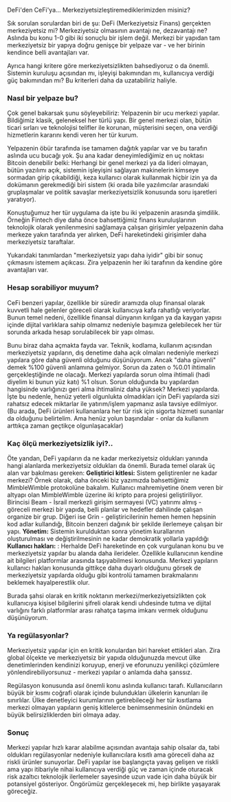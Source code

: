 DeFi'den CeFi'ya... Merkeziyetsizleştiremediklerimizden misiniz?

Sık sorulan sorulardan biri de şu: DeFi (Merkeziyetsiz Finans) gerçekten merkeziyetsiz mi? Merkeziyetsiz olmasının avantajı ne, dezavantajı ne? Aslında bu konu 1-0 gibi iki sonuçlu bir işlem değil. Merkezi bir yapıdan tam merkeziyetsiz bir yapıya doğru genişçe bir yelpaze var - ve her birinin kendince belli avantajları var. 

Ayrıca hangi kritere göre merkeziyetsizlikten bahsediyoruz o da önemli. Sistemin kuruluşu açısından mı, işleyişi bakımından mı, kullanıcıya verdiği güç bakımından mı? Bu kriterleri daha da uzatabiliriz haliyle. 

### Nasıl bir yelpaze bu?
Çok genel bakarsak şunu söyleyebiliriz: 
Yelpazenin bir ucu merkezi yapılar. Bildiğimiz klasik, geleneksel her türlü yapı. Bir genel merkezi olan, bütün ticari sırları ve teknolojisi telifler ile korunan, müşterisini seçen, ona verdiği hizmetlerin kararını kendi veren her tür kurum. 

Yelpazenin öbür tarafında ise tamamen dağıtık yapılar var ve bu tarafın aslında ucu bucağı yok. Şu ana kadar deneyimlediğimiz en uç noktası Bitcoin denebilir belki: Herhangi bir genel merkezi ya da lideri olmayan, bütün yazılımı açık, sistemin işleyişini sağlayan makinelerin kimseye sormadan girip çıkabildiği, keza kullanıcı olarak kullanmak hiçbir izin ya da dokümanın gerekmediği biri sistem (ki orada bile yazılımcılar arasındaki gruplaşmalar ve politik savaşlar merkeziyetsizlik konusunda soru işaretleri yaratıyor). 

Konuştuğumuz her tür uygulama da işte bu iki yelpazenin arasında şimdilik. Örneğin Fintech diye daha önce bahsettiğimiz finans kuruluşlarının teknolojik olarak yenilenmesini sağlamaya çalışan girişimler yelpazenin daha merkeze yakın tarafında yer alırken, DeFi hareketindeki girişimler daha merkeziyetsiz taraftalar. 

Yukarıdaki tanımlardan "merkeziyetsiz yapı daha iyidir" gibi bir sonuç çıkmasını istemem açıkcası. Zira yelpazenin her iki tarafının da kendine göre avantajları var. 

### Hesap sorabiliyor muyum?
CeFi benzeri yapılar, özellikle bir süredir aramızda olup finansal olarak kuvvetli hale gelenler göreceli olarak kullanıcıya kafa rahatlığı veriyorlar. Bunun temel nedeni, özellikle finansal dünyanın kırılgan ya da kaygan yapısı içinde dijital varlıklara sahip olmamız nedeniyle başımıza gelebilecek her tür sorunda arkada hesap sorulabilecek bir yapı olması. 

Bunu biraz daha açmakta fayda var. Teknik, kodlama, kullanım açısından merkeziyetsiz yapıların, dış denetime daha açık olmaları nedeniyle merkezi yapılara göre daha güvenli olduğunu düşünüyorum. Ancak "daha güvenli" demek %100 güvenli anlamına gelmiyor. Sorun da zaten o %0.01 ihtimalin gerçekleştiğinde ne olacağı. Merkezi yapılarda sorun olma ihtimali (hadi diyelim ki bunun yüz katı) %1 olsun. Sorun olduğunda bu yapılardan hangisinde varlığınızı geri alma ihtimaliniz daha yüksek? Merkezi yapılarda. İşte bu nedenle, henüz yeterli olgunlukta olmadıkları için DeFi yapılarda sizi rahatsız edecek miktarlar ile yatırım/işlem yapmanız asla tavsiye edilmiyor. (Bu arada, DeFi ürünleri kullananlara her tür risk için sigorta hizmeti sunanlar da olduğunu belirtelim. Ama henüz yolun başındalar - onlar da kullanım arttıkça zaman geçtikçe olgunlaşacaklar) 

### Kaç ölçü merkeziyetsizlik iyi?.. 
Öte yandan, DeFi yapıların da ne kadar merkeziyetsiz oldukları yanında hangi alanlarda merkeziyetsiz oldukları da önemli. Burada temel olarak üç alan var bakılması gereken:
**Geliştirici kitlesi:** Sistem geliştirenler ne kadar merkezi? Örnek olarak, daha önceki biz yazımızda bahsettiğimiz MimbleWimble protokolüne bakalım. Kullanıcı mahremiyetine önem veren bir altyapı olan MimbleWimble üzerine iki kripto para projesi geliştiriliyor. Birincisi Beam - İsrail merkezli girişim sermayesi (VC) yatırımı almış - göreceli merkezi bir yapıda, belli planlar ve hedefler dahilinde çalışan organize bir grup. Diğeri ise Grin - geliştiricilerinin hemen hemen hepsinin kod adlar kullandığı, Bitcoin benzeri dağınık bir şekilde ilerlemeye çalışan bir yapı. 
**Yönetim:** Sistemin kurulduktan sonra yönetim kurallarının oluşturulması ve değiştirilmesinin ne kadar demokratik yollarla yapıldığı
**Kullanıcı hakları:** : Herhalde DeFi hareketinde en çok vurgulanan konu bu ve merkeziyetsiz yapılar bu alanda daha ilerideler. Özellikle kullanıcının kendine ait bilgileri platformlar arasında taşıyabilmesi konusunda. Merkezi yapıların kullanıcı hakları konusunda gittikçe daha duyarlı olduğunu görsek de merkeziyetsiz yapılarda olduğu gibi kontrolü tamamen bırakmalarını beklemek hayalperestlik olur.

Burada şahsi olarak en kritik noktanın merkezi/merkeziyetsizlikten çok kullanıcıya kişisel bilgilerini şifreli olarak kendi uhdesinde tutma ve dijital varlığını farklı platformlar arası rahatça taşıma imkanı vermek olduğunu düşünüyorum. 

### Ya regülasyonlar?
Merkeziyetsiz yapılar için en kritik konulardan biri hareket ettikleri alan. Zira global ölçekte ve merkeziyetsiz bir yapıda olduğunuzda mevcut ülke denetimlerinden kendinizi koruyup, enerji ve eforunuzu yenilikçi çözümlere yönlendirebiliyorsunuz - merkezi yapılar o anlamda daha şanssız. 

Regülasyon konusunda asıl önemli konu aslında kullanıcı tarafı. Kullanıcıların büyük bir kısmı coğrafi olarak içinde bulundukları ülkelerin kanunları ile sınırlılar. Ülke denetleyici kurumlarının getirebileceği her tür kısıtlama merkezi olmayan yapıların geniş kitlelerce benimsenmesinin önündeki en büyük belirsizliklerden biri olmaya aday. 

### Sonuç
Merkezi yapılar hızlı karar alabilme açısından avantaja sahip olsalar da, tabi oldukları regülasyonlar nedeniyle kullanıcılara kısıtlı ama göreceli daha az riskli ürünler sunuyorlar. DeFi yapılar ise başlangıçta yavaş gelişen ve riskli ama yapı itibariyle nihai kullanıcıya verdiği güç ve zaman içinde oturacak risk azaltıcı teknolojik ilerlemeler sayesinde uzun vade için daha büyük bir potansiyel gösteriyor. Öngörümüz gerçekleşecek mi, hep birlikte yaşayarak göreceğiz. 


